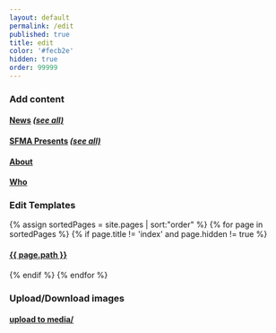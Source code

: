 ```yaml
---
layout: default
permalink: /edit
published: true
title: edit
color: '#fecb2e'
hidden: true
order: 99999
---
```

<h3>Add content</h3>
<h4>
  <a href="http://prose.io/#san-francisco-music-alliance/sfmusicalliance.org/new/master/_news" target="_blank">News</a>
  <a href="http://prose.io/#san-francisco-music-alliance/sfmusicalliance.org/tree/master/_news" target="_blank"><i>(see all)</i></a>
</h4>

<h4>
  <a href="http://prose.io/#san-francisco-music-alliance/sfmusicalliance.org/new/master/_sfmapresents" target="_blank">SFMA Presents</a>
  <a href="http://prose.io/#san-francisco-music-alliance/sfmusicalliance.org/tree/master/_sfmapresents" target="_blank"><i>(see all)</i></a>
</h4>


<h4>
  <a href="http://prose.io/#san-francisco-music-alliance/sfmusicalliance.org/tree/master/_data/about" target="_blank">About</a>
</h4>


<h4>
  <a href="http://prose.io/#san-francisco-music-alliance/sfmusicalliance.org/tree/master/_data/who" target="_blank">Who</a>
</h4>

<h3>Edit Templates</h3>

{% assign sortedPages = site.pages | sort:"order" %}
{% for page in sortedPages %}
  {% if page.title !=  'index' and page.hidden != true %}
<h4><a href="http://prose.io/#san-francisco-music-alliance/sfmusicalliance.org/edit/master/{{ page.path }}" target="_blank">{{ page.path }}</a></h4>
  {% endif %}
{% endfor %}



<h3>Upload/Download images</h3>

<h4>
  <a href="https://github.com/san-francisco-music-alliance/sfmusicalliance.org/tree/master/media" target="_blank">upload to media/</a>
</h4>
